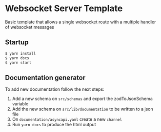 # Websocket Server Template
Basic template that allows a single websocket route with a multiple handler of websocket messages

## Startup
```sh
$ yarn install
$ yarn docs
$ yarn start
```

## Documentation generator
To add new documentation follow the next steps:  
1. Add a new schema on `src/schemas` and export the zodToJsonSchema variable
2. Add the new schema on `src/lib/documentation` to be written to a json file
3. On `documentation/asyncapi.yaml` create a new `channel`
4. Run `yarn docs` to produce the html output